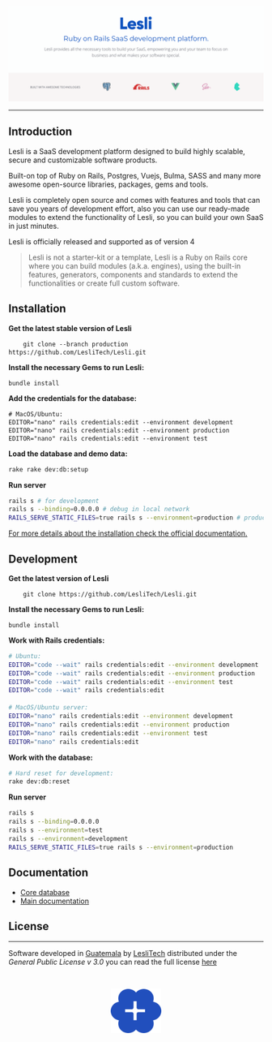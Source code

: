 <!--
<p align="center">
    <img width="200" alt="Lesli logo" src="./app/assets/images/lesli/brand/app-logo.svg" />
</p>

<h3 align="center">Ruby on Rails SaaS development platform.</h3>
-->

![](./docs/screenshot.png)

<hr/>

## Introduction 

Lesli is a SaaS development platform designed to build highly scalable, secure and customizable software products.

Built-on top of Ruby on Rails, Postgres, Vuejs, Bulma, SASS and many more awesome open-source libraries, packages, gems and tools.

Lesli is completely open source and comes with features and tools that can save you years of development effort, also you can use our ready-made modules to extend the functionality of Lesli, so you can build your own SaaS in just minutes.

Lesli is officially released and supported as of version 4

> Lesli is not a starter-kit or a template, Lesli is a Ruby on Rails core where you can build modules (a.k.a. engines), using the built-in features, generators, components and standards to extend the functionalities or create full custom software.


## Installation

__Get the latest stable version of Lesli__

```shell
    git clone --branch production https://github.com/LesliTech/Lesli.git
```

__Install the necessary Gems to run Lesli:__

```shell
bundle install
```

__Add the credentials for the database:__

```shell
# MacOS/Ubuntu:
EDITOR="nano" rails credentials:edit --environment development
EDITOR="nano" rails credentials:edit --environment production
EDITOR="nano" rails credentials:edit --environment test
```

__Load the database and demo data:__

```bash
rake rake dev:db:setup
```

__Run server__
```bash
rails s # for development
rails s --binding=0.0.0.0 # debug in local network
RAILS_SERVE_STATIC_FILES=true rails s --environment=production # production mode
```

[For more details about the installation check the official documentation.](https://www.lesli.dev/documentation/getting-started/installation/)

## Development 

__Get the latest version of Lesli__

```shell
    git clone https://github.com/LesliTech/Lesli.git
```

__Install the necessary Gems to run Lesli:__

```shell
bundle install
```

__Work with Rails credentials:__

```bash
# Ubuntu:
EDITOR="code --wait" rails credentials:edit --environment development
EDITOR="code --wait" rails credentials:edit --environment production
EDITOR="code --wait" rails credentials:edit --environment test
EDITOR="code --wait" rails credentials:edit

# MacOS/Ubuntu server:
EDITOR="nano" rails credentials:edit --environment development
EDITOR="nano" rails credentials:edit --environment production
EDITOR="nano" rails credentials:edit --environment test
EDITOR="nano" rails credentials:edit
```

__Work with the database:__

```bash
# Hard reset for development:
rake dev:db:reset 
```

__Run server__
```bash
rails s 
rails s --binding=0.0.0.0
rails s --environment=test
rails s --environment=development
RAILS_SERVE_STATIC_FILES=true rails s --environment=production 
```


## Documentation
* [Core database](./docs/database.md)
* [Main documentation](https://www.lesli.dev/documentation/)


## License  
------
Software developed in [Guatemala](http://visitguatemala.com/) by [LesliTech](https://www.lesli.tech) distributed under the *General Public License v 3.0* you can read the full license [here](http://www.gnu.org/licenses/gpl-3.0.html)

<br>

<p align="center">
    <img alt="Lesli logo" width="100" src="./app/assets/images/lesli/brand/app-icon.svg" />
</p>
